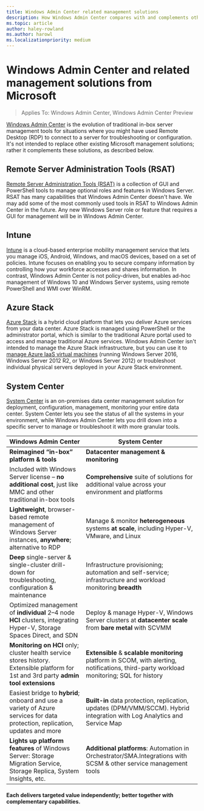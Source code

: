```yaml
---
title: Windows Admin Center related management solutions
description: How Windows Admin Center compares with and complements other Microsoft monitoring and management solutions/products (Project Honolulu)
ms.topic: article
author: haley-rowland
ms.author: harowl
ms.localizationpriority: medium
---
```


# Windows Admin Center and related management solutions from Microsoft

>Applies To: Windows Admin Center, Windows Admin Center Preview

[Windows Admin Center](../overview.md) is the evolution of traditional in-box server management tools for situations where you might have used Remote Desktop (RDP) to connect to a server for troubleshooting or configuration. It's not intended to replace other existing Microsoft management solutions; rather it complements these solutions, as described below.

## Remote Server Administration Tools (RSAT)

[Remote Server Administration Tools (RSAT)](../../../remote/remote-server-administration-tools.md) is a collection of GUI and PowerShell tools to manage optional roles and features in Windows Server. RSAT has many capabilities that Windows Admin Center doesn't have. We may add some of the most commonly used tools in RSAT to Windows Admin Center in the future. Any new Windows Server role or feature that requires a GUI for management will be in Windows Admin Center.

## Intune

[Intune](https://www.microsoft.com/cloud-platform/microsoft-intune) is a cloud-based enterprise mobility management service that lets you manage iOS, Android, Windows, and macOS devices, based on a set of policies. Intune focuses on enabling you to secure company information by controlling how your workforce accesses and shares information. In contrast, Windows Admin Center is not policy-driven, but enables ad-hoc management of Windows 10 and Windows Server systems, using remote PowerShell and WMI over WinRM.

## Azure Stack

[Azure Stack](https://azure.microsoft.com/overview/azure-stack/) is a hybrid cloud platform that lets you deliver Azure services from your data center. Azure Stack is managed using PowerShell or the administrator portal, which is similar to the traditional Azure portal used to access and manage traditional Azure services. Windows Admin Center isn't intended to manage the Azure Stack infrastructure, but you can use it to [manage Azure IaaS virtual machines](../azure/manage-azure-vms.md) (running Windows Server 2016, Windows Server 2012 R2, or Windows Server 2012) or troubleshoot individual physical servers deployed in your Azure Stack environment.

## System Center

[System Center](https://www.microsoft.com/cloud-platform/system-center) is an on-premises data center management solution for deployment, configuration, management, monitoring your entire data center. System Center lets you see the status of all the systems in your environment, while Windows Admin Center lets you drill down into a specific server to manage or troubleshoot it with more granular tools.

| Windows Admin Center                 | System Center                      |
|--------------------------------------|------------------------------------|
| **Reimagined “in-box” platform & tools** | **Datacenter management & monitoring** |
| Included with Windows Server license – **no additional cost**, just like MMC and other traditional in-box tools | **Comprehensive** suite of solutions for additional value across your environment and platforms |
| **Lightweight**, browser-based remote management of Windows Server instances, **anywhere**; alternative to RDP | Manage & monitor **heterogeneous** systems **at scale**, including Hyper-V, VMware, and Linux |
|**Deep** single-server & single-cluster drill-down for troubleshooting, configuration & maintenance|Infrastructure provisioning; automation and self-service;  infrastructure and workload monitoring **breadth**|
|Optimized management of **individual** 2–4 node **HCI** clusters, integrating Hyper-V, Storage Spaces Direct, and SDN|Deploy & manage Hyper-V, Windows Server clusters at **datacenter scale** from **bare metal** with SCVMM|
|**Monitoring on HCI** only; cluster health service stores history. Extensible platform for 1st and 3rd party **admin tool extensions**|**Extensible** & **scalable monitoring** platform in SCOM, with alerting, notifications, third-party workload monitoring; SQL for history|
|Easiest bridge to **hybrid**; onboard and use a variety of Azure services for data protection, replication, updates and more|**Built-in** data protection, replication, updates (DPM/VMM/SCCM). Hybrid integration with Log Analytics and Service Map|
|**Lights up platform features** of Windows Server: Storage Migration Service, Storage Replica, System Insights, etc.|**Additional platforms**: Automation in Orchestrator/SMA.Integrations with SCSM & other service management tools|

#### Each delivers targeted value independently; **better together** with complementary capabilities.